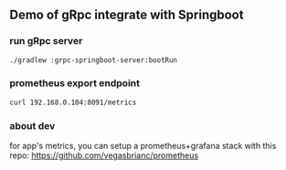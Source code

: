 ## Demo of gRpc integrate with Springboot

### run gRpc server
```bash
./gradlew :grpc-springboot-server:bootRun
```


### prometheus export endpoint
```bash
curl 192.168.0.104:8091/metrics
```

### about dev
for app's metrics, you can setup a prometheus+grafana stack 
with this repo: https://github.com/vegasbrianc/prometheus 